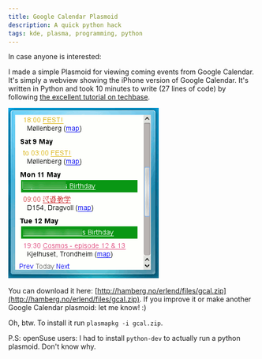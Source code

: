 ```yaml
---
title: Google Calendar Plasmoid
description: A quick python hack
tags: kde, plasma, programming, python
---
```


In case anyone is interested:

I made a simple Plasmoid for viewing coming events from Google Calendar. It's
simply a webview showing the iPhone version of Google Calendar.  It's written in
Python and took 10 minutes to write (27 lines of code) by following [the
excellent tutorial on
techbase](http://techbase.kde.org/Development/Tutorials/Plasma/Python/GettingStarted).  

![Google Calendar Plasmoid](/images/gcal.png)

You can download it here:
[http://hamberg.no/erlend/files/gcal.zip](http://hamberg.no/erlend/files/gcal.zip).
If you improve it or make another Google Calendar plasmoid: let me know! :)

Oh, btw. To install it run `plasmapkg -i gcal.zip`.

P.S: openSuse users: I had to install `python-dev` to actually run a python plasmoid. Don't know why.
